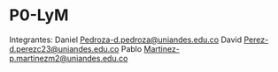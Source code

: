 # P0-LyM
Integrantes:
Daniel Pedroza-d.pedroza@uniandes.edu.co
David Perez-d.perezc23@uniandes.edu.co
Pablo Martinez-p.martinezm2@uniandes.edu.co
